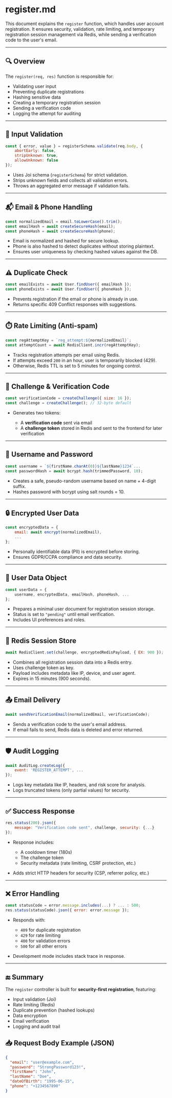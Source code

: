 # register.md

This document explains the `register` function, which handles user account registration. It ensures security, validation, rate limiting, and temporary registration session management via Redis, while sending a verification code to the user's email.

---

## 🔍 Overview

The `register(req, res)` function is responsible for:
- Validating user input
- Preventing duplicate registrations
- Hashing sensitive data
- Creating a temporary registration session
- Sending a verification code
- Logging the attempt for auditing

---

## 🧪 Input Validation

```js
const { error, value } = registerSchema.validate(req.body, {
    abortEarly: false,
    stripUnknown: true,
    allowUnknown: false
});
````

* Uses Joi schema (`registerSchema`) for strict validation.
* Strips unknown fields and collects all validation errors.
* Throws an aggregated error message if validation fails.

---

## 📬 Email & Phone Handling

```js
const normalizedEmail = email.toLowerCase().trim();
const emailHash = await createSecureHash(email);
const phoneHash = await createSecureHash(phone);
```

* Email is normalized and hashed for secure lookup.
* Phone is also hashed to detect duplicates without storing plaintext.
* Ensures user uniqueness by checking hashed values against the DB.

---

## ⚠️ Duplicate Check

```js
const emailExists = await User.findUser({ emailHash });
const phoneExists = await User.findUser({ phoneHash });
```

* Prevents registration if the email or phone is already in use.
* Returns specific 409 Conflict responses with suggestions.

---

## ⏱️ Rate Limiting (Anti-spam)

```js
const regAttemptKey = `reg_attempt:${normalizedEmail}`;
const attemptCount = await RedisClient.incr(regAttemptKey);
```

* Tracks registration attempts per email using Redis.
* If attempts exceed `200` in an hour, user is temporarily blocked (429).
* Otherwise, Redis TTL is set to 5 minutes for ongoing control.

---

## 🧩 Challenge & Verification Code

```js
const verificationCode = createChallenge({ size: 16 });
const challenge = createChallenge(); // 32-byte default
```

* Generates two tokens:

  * A **verification code** sent via email
  * A **challenge token** stored in Redis and sent to the frontend for later verification

---

## 🔐 Username and Password

```js
const username = `${firstName.charAt(0)}${lastName}1234`...
const passwordHash = await bcrypt.hash(trimmedPassword, 10);
```

* Creates a safe, pseudo-random username based on name + 4-digit suffix.
* Hashes password with bcrypt using salt rounds = 10.

---

## 🔒 Encrypted User Data

```js
const encryptedData = {
    email: await encrypt(normalizedEmail),
    ...
};
```

* Personally identifiable data (PII) is encrypted before storing.
* Ensures GDPR/CCPA compliance and data security.

---

## 🧾 User Data Object

```js
const userData = {
    username, encryptedData, emailHash, phoneHash, ...
};
```

* Prepares a minimal user document for registration session storage.
* Status is set to `"pending"` until email verification.
* Includes UI preferences and roles.

---

## 💾 Redis Session Store

```js
await RedisClient.set(challenge, encryptedRedisPayload, { EX: 900 });
```

* Combines all registration session data into a Redis entry.
* Uses challenge token as key.
* Payload includes metadata like IP, device, and user agent.
* Expires in 15 minutes (900 seconds).

---

## 📤 Email Delivery

```js
await sendVerificationEmail(normalizedEmail, verificationCode);
```

* Sends a verification code to the user's email address.
* If email fails to send, Redis data is deleted and error returned.

---

## 🛡️ Audit Logging

```js
await AuditLog.createLog({
    event: 'REGISTER_ATTEMPT', ...
});
```

* Logs key metadata like IP, headers, and risk score for analysis.
* Logs truncated tokens (only partial values) for security.

---

## ✅ Success Response

```js
res.status(200).json({
    message: "Verification code sent", challenge, security: {...}
});
```

* Response includes:

  * A cooldown timer (180s)
  * The challenge token
  * Security metadata (rate limiting, CSRF protection, etc.)
* Adds strict HTTP headers for security (CSP, referrer policy, etc.)

---

## ❌ Error Handling

```js
const statusCode = error.message.includes(...) ? ... : 500;
res.status(statusCode).json({ error: error.message });
```

* Responds with:

  * `409` for duplicate registration
  * `429` for rate limiting
  * `400` for validation errors
  * `500` for all other errors
* Development mode includes stack trace in response.

---

## 🔚 Summary

The `register` controller is built for **security-first registration**, featuring:

* Input validation (Joi)
* Rate limiting (Redis)
* Duplicate prevention (hashed lookups)
* Data encryption
* Email verification
* Logging and audit trail

## 📥 Request Body Example (JSON)

```json
{
  "email": "user@example.com",
  "password": "StrongPassword123!",
  "firstName": "John",
  "lastName": "Doe",
  "dateOfBirth": "1995-06-15",
  "phone": "+1234567890"
}
